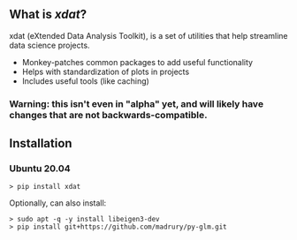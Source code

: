 ## What is *xdat*?
xdat (eXtended Data Analysis Toolkit), is a set of utilities that help streamline data science projects.

+ Monkey-patches common packages to add useful functionality
+ Helps with standardization of plots in projects
+ Includes useful tools (like caching)


### Warning: this isn't even in "alpha" yet, and will likely have changes that are not backwards-compatible.

## Installation

### Ubuntu 20.04
```
> pip install xdat
```

Optionally, can also install:
```
> sudo apt -q -y install libeigen3-dev
> pip install git+https://github.com/madrury/py-glm.git
```


